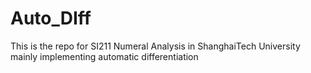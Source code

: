 # Auto_DIff
This is the repo for SI211 Numeral Analysis in ShanghaiTech University mainly implementing automatic differentiation

## 
